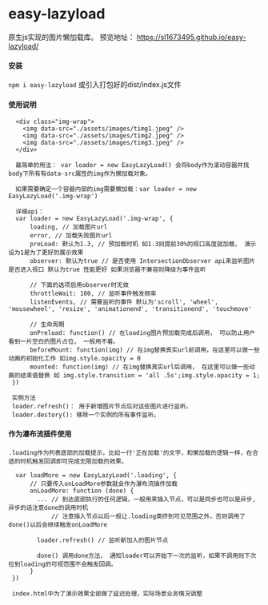 # easy-lazyload
原生js实现的图片懒加载库。
预览地址： https://sl1673495.github.io/easy-lazyload/

#### 安装
```npm i easy-lazyload```
或引入打包好的dist/index.js文件

#### 使用说明
```
  <div class="img-wrap">
    <img data-src="./assets/images/timg1.jpeg" />
    <img data-src="./assets/images/timg2.jpeg" />
    <img data-src="./assets/images/timg3.jpeg" />
  </div>

  最简单的用法： var loader = new EasyLazyLoad() 会将body作为滚动容器并找body下所有有data-src属性的img作为懒加载对象。

  如果需要确定一个容器内部的img需要懒加载：var loader = new EasyLazyLoad('.img-wrap')

  详细api：
  var loader = new EasyLazyLoad('.img-wrap', {
      loading, // 加载图片url
      error, // 加载失败图片url
      preLoad: 默认为1.3, // 预加载时机 如1.3则提前30%的视口高度就加载， 演示设为1是为了更好的展示效果
      observer: 默认为true // 是否使用 IntersectionObserver api来监听图片是否进入视口 默认为true 性能更好 如果浏览器不兼容则降级为事件监听

      // 下面的选项启用observer时无效
      throttleWait: 100, // 监听事件触发频率
      listenEvents, // 需要监听的事件 默认为'scroll', 'wheel', 'mousewheel', 'resize', 'animationend', 'transitionend', 'touchmove'

      // 生命周期
      onPreload: function() // 在loading图片预加载完成后调用， 可以防止用户看到一片空白的图片占位， 一般用不着。
      beforeMount: function(img) // 在img替换真实url前调用，在这里可以做一些动画的初始化工作 如img.style.opacity = 0
      mounted: function(img) // 在img替换真实url后调用， 在这里可以做一些动画的结束值替换 如 img.style.transition = 'all .5s';img.style.opacity = 1;
 })

 实例方法 
 loader.refresh()： 用于新增图片节点后对这些图片进行监听。
 loader.destory(): 移除一个实例的所有事件监听。
```

#### 作为瀑布流插件使用
```
.loading作为列表底部的加载提示，比如一行'正在加载'的文字，和懒加载的逻辑一样，在合适的时机触发回调即可完成无限加载的效果。

  var loadMore = new EasyLazyLoad('.loading', {
      // 只要传入onLoadMore参数就会作为瀑布流插件加载
      onLoadMore: function (done) {
        ... // 到达底部执行的任何逻辑，一般用来插入节点，可以是同步也可以是异步, 异步的话注意done的调用时机
            // 注意插入节点以后一般让.loading类挤到可见范围之外，否则调用了done()以后会继续触发onLoadMore
            
        loader.refresh() // 监听新加入的图片节点

        done() 调用done方法， 通知loader可以开始下一次的监听，如果不调用则下次拉到loading的可视范围不会触发回调。        
      }    
 })

 index.html中为了演示效果全部做了延迟处理，实际场景业务情况调整
```
